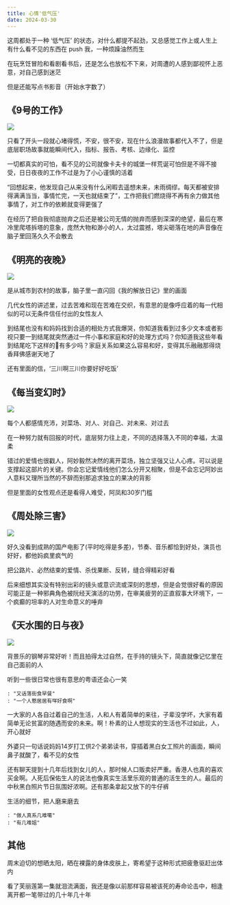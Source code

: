 ```yaml
---
title: 心情'低气压'
date: 2024-03-30
---
```


这周都处于一种 ‘低气压’ 的状态，对什么都提不起劲，又总感觉工作上或人生上有什么看不见的东西在 push 我，一种烦躁油然而生

在玩烹饪冒险和看剧看书后，还是怎么也放松不下来，对周遭的人感到鄙视怀上恶意，对自己感到迷茫

但是还能写点书影音（开始水字数了）

## 《9号的工作》

![](https://kingan-md-img.oss-cn-guangzhou.aliyuncs.com/blog/20240330115657005.png?x-oss-process=image/format,webp/resize,w_320)

只看了开头一段就心堵得慌，不安，很不安，现在什么浪漫故事都代入不了，但是底层职场故事就能瞬间代入，指标、报告、考核、边缘化、监控

一切都真实的可怕，看不见的公司就像卡夫卡的城堡一样荒诞可怕但是不得不接受，日日夜夜的工作不过是为了小心谨慎的活着

“回想起来，他发现自己从来没有什么闲暇去遥想未来，未雨绸缪。每天都被安排得满满当当，事情忙完，一天也就结束了”，工作把我们燃烧得不再有余力做其他事情了，对工作的依赖就变得更强了

在经历了把自我彻底抛弃之后还是被公司无情的抛弃而感到深深的绝望，最后在寒冷里爬塔拆塔的意象，庞然大物和渺小的人，太过震撼，塔尖砸落在地的声音像在脑子里回荡久久不会散去

## 《明亮的夜晚》

![](https://kingan-md-img.oss-cn-guangzhou.aliyuncs.com/blog/20240330115913323.png?x-oss-process=image/format,webp/resize,w_320)

是从城市到农村的故事，脑子里一直闪回《我的解放日记》里的画面

几代女性的讲述里，过去苦难和现在苦难在交织，有意思的是像呼应着的每一代相似的可以无条件信任付出的女性友人

到结尾也没有和妈妈找到合适的相处方式我爆哭，你知道我看到过多少文本或者影视只要一到结尾就突然通过一件小事和家庭和好的处理方式吗？你知道我这些年看到结尾吃下这样的💩有多少吗？家庭关系如果这么容易和好，变得其乐融融那得烧香拜佛感谢天地了

还有里面的信，‘三川啊三川你要好好吃饭’

## 《每当变幻时》

![](https://kingan-md-img.oss-cn-guangzhou.aliyuncs.com/blog/20240330115849544.png?x-oss-process=image/format,webp/resize,w_320)

每个人都感情充沛，对菜场、对人、对自己、对未来、对过去

在一种努力就有回报的时代，底层努力往上走，不同的选择落入不同的幸福，太温柔

错过的爱情也很戳人，阿妙毅然决然的离开菜场，独立坚强又让人心疼。可以说是支撑起这部片的关键。你会忘记爱情线他们怎么分开又相聚，但是不会忘记阿妙出人意料又理所当然的不辞而别那追求独立的果决的背影

但是里面的女性观点还是看得人难受，阿凤和30岁门槛

## 《周处除三害》

![](https://kingan-md-img.oss-cn-guangzhou.aliyuncs.com/blog/20240330115944531.png?x-oss-process=image/format,webp/resize,w_320)

好久没看到成熟的国产电影了(平时吃得是多差)，节奏、音乐都恰到好处，演员也好好，都他妈疯里疯气的

把公路片、必然结束的爱情、杀伐果断、反转，缝合得精彩好看

后来细想其实没有特别出彩的镜头或意识流或深刻的思想，但是会觉很好看的原因可能正是一种邪典角色被阮经天演活的功劳，在审美疲劳的正直叙事大环境下，一个疯癫的坦率的人对生命意义的唾弃

## 《天水围的日与夜》

![](https://kingan-md-img.oss-cn-guangzhou.aliyuncs.com/blog/20240330115804275.png?x-oss-process=image/format,webp/resize,w_320)

背景乐的钢琴非常好听！而且拍得太过自然，在手持的镜头下，简直就像记忆里在自己面前的人

听到一些很日常也很有意思的粤语还会心一笑

```text
: "又话落街食早餐"
: "一个人憨居居有咩好食啊"
```

一大家的人各自过着自己的生活，人和人有着简单的来往，子辈没学坏，大家有着简单无论贫富的随遇而安的未来。啊！朴素的让人想现实的生活也不过如此，人，开心就好

外婆只一句话说妈妈14岁打工供2个弟弟读书，穿插着黑白女工照片的画面，瞬间鼻子就酸了，看不见的女性

还有聊天提到十几年后找到女儿的人，那时候人口贩卖好严重。香港人也真的喜欢买金啊。人死后保佑生人的说法也像真实生活里乐观的普通的活生生的人。最后的中秋黑白照片节日氛围好浓啊。还有那条拿起又放下的牛仔裤

生活的细节，把人磨来磨去

```text
: "做人真系几难噶"
: "有几难姐"
```

## 其他

周末迫切的想晒太阳，晒在裸露的身体皮肤上，寄希望于这种形式把疲惫驱赶出体内

看了芙丽莲第一集就泪流满面，我还是像以前那样容易被该死的寿命论击中，相逢离开都一笔带过的几十年几十年
